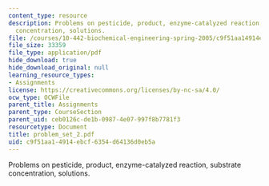 ```yaml
---
content_type: resource
description: Problems on pesticide, product, enzyme-catalyzed reaction, substrate
  concentration, solutions.
file: /courses/10-442-biochemical-engineering-spring-2005/c9f51aa14914ebcf6354d64136d0eb5a_problem_set_2.pdf
file_size: 33359
file_type: application/pdf
hide_download: true
hide_download_original: null
learning_resource_types:
- Assignments
license: https://creativecommons.org/licenses/by-nc-sa/4.0/
ocw_type: OCWFile
parent_title: Assignments
parent_type: CourseSection
parent_uid: ceb0126c-de1b-0987-4e07-997f8b7781f3
resourcetype: Document
title: problem_set_2.pdf
uid: c9f51aa1-4914-ebcf-6354-d64136d0eb5a
---
```

Problems on pesticide, product, enzyme-catalyzed reaction, substrate concentration, solutions.